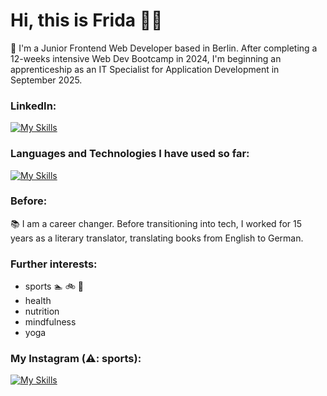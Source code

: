 # Hi, this is Frida 🏳️‍🌈

🌱 I'm a Junior Frontend Web Developer based in Berlin. After completing a 12-weeks intensive Web Dev Bootcamp in 2024, I'm beginning an apprenticeship as an IT Specialist for Application Development in September 2025.


### LinkedIn:
[![My Skills](https://skillicons.dev/icons?i=linkedin)](https://www.linkedin.com/in/frida-lemke)

### Languages and Technologies I have used so far: 

[![My Skills](https://skillicons.dev/icons?i=bootstrap,css,figma,git,github,html,js,mongodb,nextjs,npm,react,typescript,vite,vscode)]()

  
### Before:

📚 I am a career changer. Before transitioning into tech, I worked for 15 years as a literary translator, translating books from English to German.

### Further interests:
- sports 🏊 🚲 🏃 
- health
- nutrition
- mindfulness
- yoga

  
### My Instagram (⚠️: sports):
[![My Skills](https://skillicons.dev/icons?i=instagram)](https://www.instagram.com/frida_unterwegs/)




